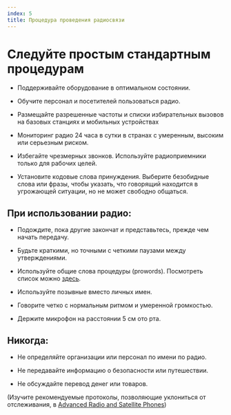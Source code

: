 ```yaml
---
index: 5
title: Процедура проведения радиосвязи
---
```

# Следуйте простым стандартным процедурам

*   Поддерживайте оборудование в оптимальном состоянии.

*   Обучите персонал и посетителей пользоваться радио.

*   Размещайте разрешенные частоты и списки избирательных вызовов на базовых станциях и мобильных устройствах

*   Мониторинг радио 24 часа в сутки в странах с умеренным, высоким или серьезным риском.

*   Избегайте чрезмерных звонков. Используйте радиоприемники только для рабочих целей.

*   Установите кодовые слова принуждения. Выберите безобидные слова или фразы, чтобы указать, что говорящий находится в угрожающей ситуации, но не может свободно общаться.

## При использовании радио:

*   Подождите, пока другие закончат и представьтесь, прежде чем начать передачу.

*   Будьте краткими, но точными с четкими паузами между утверждениями.

*   Используйте общие слова процедуры (prowords). Посмотреть список можно [здесь](http://arkisto.teres.fi/toiminta/koulutus/procedure_for_radio_communication.pdf).

*   Используйте позывные вместо личных имен.

*   Говорите четко с нормальным ритмом и умеренной громкостью.

*   Держите микрофон на расстоянии 5 см ото рта.

## Никогда:

*   Не определяйте организации или персонал по имени по радио.

*   Не передавайте информацию о безопасности или путешествии.

*   Не обсуждайте перевод денег или товаров.

(Изучите рекомендуемые протоколы, позволяющие уклониться от отслеживания, в [Advanced Radio and Satellite Phones](umbrella://communications/radios-and-satellite-phones/advanced))